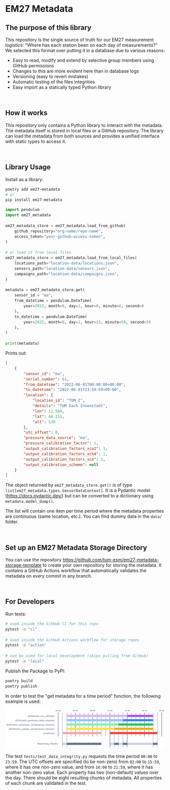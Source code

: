 # EM27 Metadata

## The purpose of this library

This repository is the single source of truth for our EM27 measurement logistics: "Where has each station been on each day of measurements?" We selected this format over putting it in a database due to various reasons:

-   Easy to read, modify and extend by selective group members using GitHub permissions
-   Changes to this are more evident here than in database logs
-   Versioning (easy to revert mistakes)
-   Automatic testing of the files integrities
-   Easy import as a statically typed Python library

<br/>

## How it works

This repository only contains a Python library to interact with the metadata. The metadata itself is stored in local files or a GitHub repository. The library can load the metadata from both sources and provides a unified interface with static types to access it.

<br/>

## Library Usage

Install as a library:

```bash
poetry add em27-metadata
# or
pip install em27-metadata
```

```python
import pendulum
import em27_metadata

em27_metadata_store = em27_metadata.load_from_github(
    github_repository="org-name/repo-name",
    access_token="your-github-access-token",
)

# or load it from local files
em27_metadata_store = em27_metadata.load_from_local_files(
    locations_path="location-data/locations.json",
    sensors_path="location-data/sensors.json",
    campaigns_path="location-data/campaigns.json",
)

metadata = em27_metadata_store.get(
    sensor_id = "ma",
    from_datetime = pendulum.DateTime(
        year=2022, month=6, day=1, hour=0, minute=0, second=0
    ),
    to_datetime = pendulum.DateTime(
        year=2022, month=6, day=1, hour=23, minute=59, second=59
    ),
)

print(metadata)

```

Prints out:

```json
[
    {
        "sensor_id": "ma",
        "serial_number": 61,
        "from_datetime": "2022-06-01T00:00:00+00:00",
        "to_datetime": "2022-06-01T23:59:59+00:00",
        "location": {
            "location_id": "TUM_I",
            "details": "TUM Dach Innenstadt",
            "lon": 11.569,
            "lat": 48.151,
            "alt": 539
        },
        "utc_offset": 0,
        "pressure_data_source": "ma",
        "pressure_calibration_factor": 1,
        "output_calibration_factors_xco2": 1,
        "output_calibration_factors_xch4": 1,
        "output_calibration_factors_xco": 1,
        "output_calibration_scheme": null
    }
]
```

The object returned by `em27_metadata_store.get()` is of type `list[em27_metadata.types.SensorDataContext]`. It is a Pydantic model (https://docs.pydantic.dev/) but can be converted to a dictionary using `metadata.model_dump()`.

The list will contain one item per time period where the metadata properties are continuous (same location, etc.). You can find dummy data in the `data/` folder.

<br/>

## Set up an EM27 Metadata Storage Directory

You can use the repository https://github.com/tum-esm/em27-metadata-storage-template to create your own repository for storing the metadata. It contains a GitHub Actions workflow that automatically validates the metadata on every commit in any branch.

<br/>

## For Developers

Run tests:

```bash
# used inside the GitHub CI for this repo
pytest -m "ci"

# used inside the GitHub Actions workflow for storage repos
pytest -m "action"

# can be used for local development (skips pulling from GitHub)
pytest -m "local"
```

Publish the Package to PyPI:

```bash
poetry build
poetry publish
```

In order to test the "get metadata for a time period" function, the following example is used:

![](./data/example.png)

The test `tests/test_data_integrity.py` requests the time period `00:00` to `23:59`. The UTC offsets are specified (to be non-zero) from `02:00` to `15:59`, where it has one non-zero value, and from `16:00` to `21:59`, where it has another non-zero value. Each property has two (non-default) values over the day. There should be eight resulting chunks of metadata. All properties of each chunk are validated in the test.
